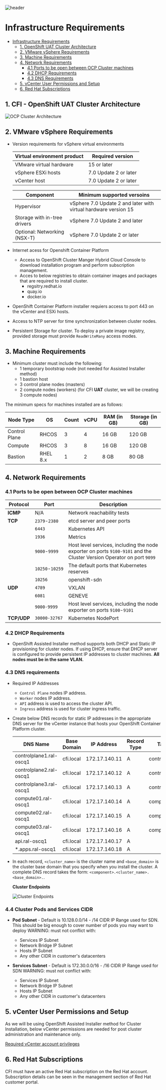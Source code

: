![header](../img/convergenewlogo.png)

# Infrastructure Requirements

- [Infrastructure Requirements](#infrastructure-requirements)
  - [1. OpenShift UAT Cluster Architecture](#1-cfi---openshift-uat-cluster-architecture)
  - [2. VMware vSphere Requirements](#2-vmware-vsphere-requirements)
  - [3. Machine Requirements](#3-machine-requirements)
  - [4. Network Requirements](#4-network-requirements)
    - [4.1 Ports to be open between OCP Cluster machines](#41-ports-to-be-open-between-ocp-cluster-machines)
    - [4.2 DHCP Requirements](#42-dhcp-requirements)
    - [4.3 DNS Requirements](#43-dns-requirements)
  - [5. vCenter User Permissions and Setup](#5-vcenter-user-permissions-and-setup)
  - [6. Red Hat Subscriptions](#6-red-hat-subscriptions)

<div style="page-break-after: always;"></div>

## 1. CFI - OpenShift UAT Cluster Architecture

![OCP Cluster Architecture](../img/ocp-4.12.x-onprem-vsphere.png)

<div style="page-break-after: always;"></div>

## 2. VMware vSphere Requirements

- Version requirements for vSphere virtual environments

  | Virtual environment product | Required version |
  |--|--|
  | VMware virtual hardware | 15 or later  |
  | vSphere ESXi hosts | 7.0 Update 2 or later  |
  | vCenter host | 7.0 Update 2 or later  |

  | Component | Minimum supported versoins |
  |--|--|
  | Hypervisor | vSphere 7.0 Update 2 and later with virtual hardware version 15  |
  | Storage with in-tree drivers | vSphere 7.0 Update 2 and later  |
  | Optional: Networking (NSX-T) | vSphere 7.0 Update 2 or later  |

- Internet acess for Openshift Container Platform
  - Access to OpenShift Cluster Manger Hybrid Cloud Console to download installation program and perform subscription management.
  - Acces to below registries to obtain container images and packages that are required to install cluster.
    - regsitry.redhat.io
    - quay.io
    - docker.io

- OpenShift Container Platform installer requiers access to port 443 on the vCenter and ESXi hosts.
- Access to NTP server for time synchronization between cluster nodes.
- Persistent Storage for cluster. To deploy a private image registry, provided storage must provide `ReadWriteMany` access modes.

<div style="page-break-after: always;"></div>

## 3. Machine Requirements

- Minimum cluster must include the following:
  - 1 temporary bootstrap node (not needed for Assisted Installer method)
  - 1 bastion host 
  - 3 control plane nodes (masters)
  - 2 compute nodes (workers) (for CFI **UAT** cluster, we will be creating 3 compute nodes)

The minimum specs for machines installed are as follows:

| Node Type | OS | Count | vCPU | RAM (in GB) | Storage (in GB) |
|--|--|--|--|--|--|
| Control Plane | RHCOS  | 3 | 4 | 16 GB | 120 GB |
| Compute | RHCOS  | 3 | 8 | 16 GB | 120 GB |
| Bastion | RHEL 8.x  | 1 | 2 | 8 GB | 80 GB |

<div style="page-break-after: always;"></div>

## 4. Network Requirements

### 4.1 Ports to be open between OCP Cluster machines

| Protocol | Port | Description |
|--|--|--|
| **ICMP** | N/A | Network reachability tests |
| **TCP** | `2379`-`2380` | etcd server and peer ports |
| | `6443` | Kubernetes API |
| | `1936` | Metrics |
| | `9000`-`9999` | Host level services, including the node exporter on ports `9100-9101` and the Cluster Version Operator on port `9099` |
| | `10250`-`10259` | The default ports that Kubernetes reserves |
| | `10256` | openshift-sdn |
| **UDP** | `4789` | VXLAN |
| | `6081` | GENEVE |
| | `9000-9999` | Host level services, including the node exporter on ports `9100`-`9101` |
| **TCP/UDP** | `30000-32767` | Kubernetes NodePort |

### 4.2 DHCP Requirements

- OpenShift Assisted Installer method supports both DHCP and Static IP provisioning for cluster nodes. If using DHCP, ensure that DHCP server is configured to provide persistent IP addresses to cluster machines. **All nodes must be in the same VLAN.**

### 4.3 DNS requirements

- Required IP Addresses
  - `Control Plane` nodes IP address.
  - `Worker` nodes IP address. 
  - `API` address is used to access the cluster API.
  - `Ingress` address is used for cluster ingress traffic.
  
- Create below DNS records for static IP addresses in the appropriate DNS server for the vCenter instance that hosts your OpenShift Container Platform cluster.

  | DNS Name | Base Domain | IP Address | Record Type | Target | Description |
  |--|--|--|--|--|--|
  |controlplane1.ral-oscq1|cfi.local|172.17.140.11|A|controlplane1|Control Plane 1|
  |controlplane2.ral-oscq1|cfi.local|172.17.140.12|A|controlplane2|Control Plane 2|
  |controlplane3.ral-oscq1|cfi.local|172.17.140.13|A|controlplane3|Control Plane 3|
  |compute01.ral-oscq1|cfi.local|172.17.140.14|A|compute01|Compute Node 1|
  |compute02.ral-oscq1|cfi.local|172.17.140.15|A|compute02|Compute Node 2|
  |compute03.ral-oscq1|cfi.local|172.17.140.16|A|compute03|Compute Node 3|
  |api.ral-oscq1|cfi.local|172.17.140.17|A||API VIP|
  |*.apps.ral-oscq1|cfi.local|172.17.140.18|A||Ingress VIP|

- In each record, `<cluster_name>` is the cluster name and `<base_domain>` is the cluster base domain that you specify when you install the cluster. A complete DNS record takes the form: `<component>.<cluster_name>.<base_domain>.`.

  **Cluster Endpoints**

  ![Cluster Endpoints](../img/openshift-cluster-endpoints.png)

### 4.4 Cluster Pods and Services CIDR 

- **Pod Subnet** - <To be provided by CFI team > Default is 10.128.0.0/14 - /14 CIDR IP Range used for SDN. This should be big enough to cover number of pods you may want to deploy WARNING: must not conflict with:
  - Services IP Subnet
  - Network Bridge IP Subnet
  - Hosts IP Subnet 
  - Any other CIDR in customer's datacenters

- **Services Subnet** - <To be provided by CFI Solutions> Default is 172.30.0.0/16 - /16 CIDR IP Range used for SDN WARNING: must not conflict with:
  - Services IP Subnet
  - Network Bridge IP Subnet
  - Hosts IP Subnet 
  - Any other CIDR in customer's datacenters

<div style="page-break-after: always;"></div>

## 5. vCenter User Permissions and Setup

As we will be using OpenShift Assisted Installer method for Cluster Installation, below vCenter permissions are needed for post cluster administration and maintenance only.

[Required vCenter account privileges](https://docs.openshift.com/container-platform/4.12/installing/installing_vsphere/installing-vsphere-installer-provisioned-network-customizations.html#installation-vsphere-installer-infra-requirements_installing-vsphere-installer-provisioned-network-customizations)

## 6. Red Hat Subscriptions

CFI must have an active Red Hat subscription on the Red Hat account. Subscription details can be seen in the management section of Red Hat customer portal.